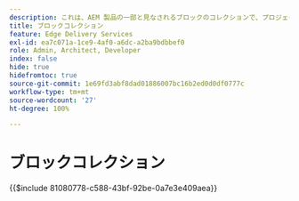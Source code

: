 ```yaml
---
description: これは、AEM 製品の一部と見なされるブロックのコレクションで、プロジェクト内のブロックのブループリントとして推奨されます。
title: ブロックコレクション
feature: Edge Delivery Services
exl-id: ea7c071a-1ce9-4af0-a6dc-a2ba9bdbbef0
role: Admin, Architect, Developer
index: false
hide: true
hidefromtoc: true
source-git-commit: 1e69fd3abf8dad01886007bc16b2ed0d0df0777c
workflow-type: tm+mt
source-wordcount: '27'
ht-degree: 100%

---
```


# ブロックコレクション

{{$include 81080778-c588-43bf-92be-0a7e3e409aea}}
